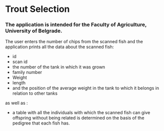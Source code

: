 # Trout Selection
### The application is intended for the Faculty of Agriculture, University of Belgrade.
The user enters the number of chips from the scanned fish and the application prints all the data about the scanned fish:

- id
- scan id
- the number of the tank in which it was grown
- family number
- Weight
- length
- and the position of the average weight in the tank to which it belongs in relation to other tanks

as well as :
- a table with all the individuals with which the scanned fish can give offspring without being related is determined on the basis of the pedigree that each fish has.
